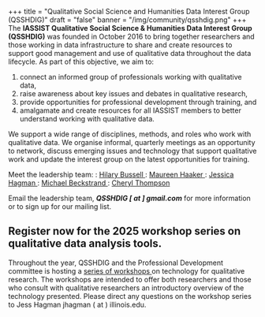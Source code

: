 +++
title = "Qualitative Social Science and Humanities Data Interest Group (QSSHDIG)"
draft = "false"
banner = "/img/community/qsshdig.png"
+++
The **IASSIST Qualitative Social Science & Humanities Data Interest Group (QSSHDIG)** was founded in October 2016 to bring together researchers and those working in data infrastructure to share and create resources to support good management and use of qualitative data throughout the data lifecycle. As part of this objective, we aim to:

1. connect an informed group of professionals working with qualitative data,
2. raise awareness about key issues and debates in qualitative research,
3. provide opportunities for professional development through training, and
4. amalgamate and create resources for all IASSIST members to better understand working with qualitative data.

We support a wide range of disciplines, methods, and roles who work with qualitative data. We organise informal, quarterly meetings as an opportunity to network, discuss emerging issues and technology that support qualitative work and update the interest group on the latest opportunities for training.

Meet the leadership team:
: [Hilary Bussell <span class="fas fa-external-link-alt"></span>](https://library.osu.edu/people/bussell.21)
: [Maureen Haaker <span class="fas fa-external-link-alt"></span>](https://www.uos.ac.uk/people/maureen-haaker/)
: [Jessica Hagman <span class="fas fa-external-link-alt"></span>](https://experts.illinois.edu/en/persons/jessica-cherese-hagman)
: [Michael Beckstrand <span class="fas fa-external-link-alt"></span>](https://cla.umn.edu/about/directory/profile/mjbeckst)
: [Cheryl Thompson <span class="fas fa-external-link-alt"></span>](https://odum.unc.edu/people/thompson/)

Email the leadership team, ***QSSHDIG [ at ] gmail.com*** for more information or to sign up for our mailing list.


## Register now for the 2025 workshop series on qualitative data analysis tools.
 
Throughout the year, QSSHDIG and the Professional Development committee is hosting a [series of workshops <span class="fas fa-external-link-alt"></span>](https://iassistdata.org/blog/2025/02/02/announcing-the-2025-iassist-workshop-series/) on technology for qualitative research. The workshops are intended to offer both researchers and those who consult with qualitative researchers an introductory overview of the technology presented. Please direct any questions on the workshop series to Jess Hagman jhagman ( at ) illinois.edu. 


<!--<a class="btn btn-template-main" href="https://sites.google.com/uncg.edu/iassistqsshdig/home" target="_blank">Visit QSSHDIG</a>-->